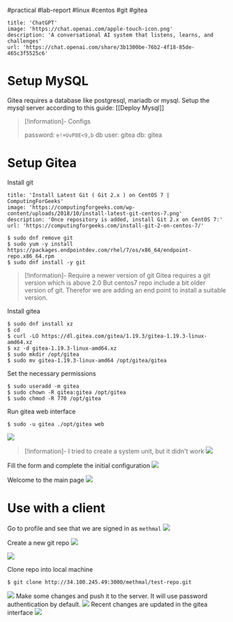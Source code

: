 #practical #lab-report #linux #centos #git #gitea

```embed
title: 'ChatGPT'
image: 'https://chat.openai.com/apple-touch-icon.png'
description: 'A conversational AI system that listens, learns, and challenges'
url: 'https://chat.openai.com/share/3b1300be-76b2-4f18-85de-465c3f5525c6'
```

# Setup MySQL 
Gitea requires a database like postgresql, mariadb or mysql. Setup the mysql server according to this guide: [[Deploy Mysql]]

>[!information]- Configs
>
>password: `e!+UvP8E<9,b`
>db user: gitea
>db: gitea

# Setup Gitea
Install git
```embed
title: 'Install Latest Git ( Git 2.x ) on CentOS 7 | ComputingForGeeks'
image: 'https://computingforgeeks.com/wp-content/uploads/2018/10/install-latest-git-centos-7.png'
description: 'Once repository is added, install Git 2.x on CentOS 7:'
url: 'https://computingforgeeks.com/install-git-2-on-centos-7/'
```

```
$ sudo dnf remove git
$ sudo yum -y install https://packages.endpointdev.com/rhel/7/os/x86_64/endpoint-repo.x86_64.rpm
$ sudo dnf install -y git 
```

>[!information]- Require a newer version of git
>Gitea requires a git version which is above 2.0 But centos7 repo include a bit older version of git. Therefor we are adding an end point to install a suitable version.

Install gitea
```
$ sudo dnf install xz
$ cd
$ curl -LO https://dl.gitea.com/gitea/1.19.3/gitea-1.19.3-linux-amd64.xz
$ xz -d gitea-1.19.3-linux-amd64.xz
$ sudo mkdir /opt/gitea
$ sudo mv gitea-1.19.3-linux-amd64 /opt/gitea/gitea
```

Set the necessary permissions
```
$ sudo useradd -m gitea
$ sudo chown -R gitea:gitea /opt/gitea
$ sudo chmod -R 770 /opt/gitea
```

Run gitea web interface 
```
$ sudo -u gitea ./opt/gitea web
```
![](https://i.imgur.com/nTKPTOI.png)
>[!information]- I tried to create a system unit, but it didn't work
>![](https://i.imgur.com/iHU3Zg2.png)

Fill the form and complete the initial configuration 
![](https://i.imgur.com/OfKR25Z.png)

Welcome to the main page
![](https://i.imgur.com/TW5klgC.png)
 
# Use with a client
Go to profile and see that we are signed in as `methmal`
![](https://i.imgur.com/zqc2cSz.png)

Create a new git repo
![](https://i.imgur.com/20drpEc.png)

![](https://i.imgur.com/S7itUwf.png)

Clone repo into local machine
```
$ git clone http://34.100.245.49:3000/methmal/test-repo.git
```

![](https://i.imgur.com/sZ3UJX8.png)
Make some changes and push it to the server. It will use password authentication by default.
![](https://i.imgur.com/qq28puV.png)
Recent changes are updated in the gitea interface
![](https://i.imgur.com/tzLUVhJ.png)
